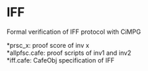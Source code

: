 # IFF
Formal verification of IFF protocol with CiMPG  
  
*prsc_x: proof score of inv x  
*allpfsc.cafe: proof scripts of inv1 and inv2  
*iff.cafe: CafeObj specification of IFF  

